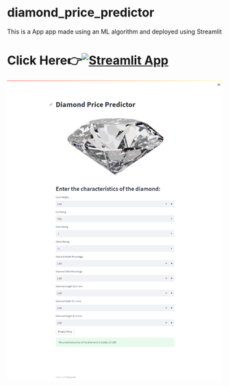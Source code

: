 # diamond_price_predictor
This is a App app made using an ML algorithm and deployed using Streamlit
# Click Here👉[![Streamlit App](https://static.streamlit.io/badges/streamlit_badge_black_white.svg)](https://share.streamlit.io/evans129/diamond_price_predictor/main/diamond_streamlit.py)



![alt](app_photo.png)
